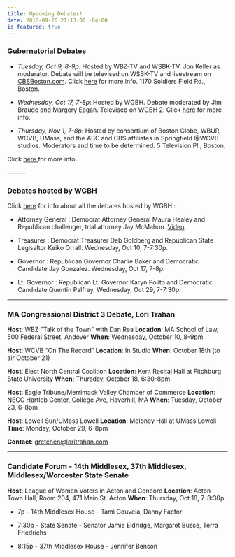```yaml
---
title: Upcoming Debates!
date: 2018-09-26 21:13:00 -04:00
is featured: true
---
```


### Gubernatorial Debates

* *Tuesday, Oct 9, 8-9p*: Hosted by WBZ-TV and WSBK-TV. Jon Keller as moderator. Debate will be televised on WSBK-TV and livestream on [CBSBoston.com](https://boston.cbslocal.com). Click [here](https://boston.cbslocal.com/2018/10/02/massachusetts-governors-debate-wbz-charlie-baker-jay-gonalez/) for more info. 1170 Soldiers Field Rd., Boston.

* *Wednesday, Oct 17, 7-8p*:  Hosted by WGBH. Debate moderated by Jim Braude and Margery Eagan. Televised on WGBH 2.  Click [here](http://to.wgbh.org/6182D4O6o) for more info.

* *Thursday, Nov 1, 7-8p*: Hosted by consortium of Boston Globe, WBUR, WCVB, UMass, and the ABC and CBS affiliates in Springfield @WCVB studios. Moderators and time to be determined. 5 Television Pl., Boston.

Click [here ](https://www.metrowestdailynews.com/news/20180925/first-governor-debate-planned-for-oct-9)for more info.

———

### Debates hosted by WGBH

Click [here](https://www.wgbh.org/foundation/debates?utm_source=FBPAGE&utm_medium=social&utm_term=20181004&utm_content=1815508185&utm_campaign=WGBH) for info about all the debates hosted by WGBH :

* Attorney General : Democrat Attorney General Maura Healey and Republican challenger, trial attorney Jay McMahon. [Video](https://www.wgbh.org/news/local-news/2018/10/02/maura-healey-jay-mcmahon-to-debate-wednesday?utm_source=FBPAGE&utm_medium=social&utm_term=20181003&utm_content=1814285493&utm_campaign=WGBH)

* Treasurer : Democrat Treasurer Deb Goldberg and Republican State Legisaltor Keiko Orrall. Wednesday, Oct 10, 7-7:30p.

* Governor : Republican Governor Charlie Baker and Democratic Candidate Jay Gonzalez.  Wednesday, Oct 17, 7-8p.

* Lt. Governor : Republican Lt. Governor Karyn Polito and Democratic Candidate Quentin Palfrey.  Wednesday, Oct 29, 7-7:30p.

---

### MA Congressional District 3 Debate, Lori Trahan

**Host**: WBZ "Talk of the Town" with Dan Rea
**Location**: MA School of Law, 500 Federal Street, Andover
**When**: Wednesday, October 10, 8-9pm

**Host**: WCVB “On The Record”
**Location**: In Studio
**When**: October 18th (to air October 21)

**Host**: Elect North Central Coalition
**Location**: Kent Recital Hall at Fitchburg State University
**When**: Thursday, October 18, 6:30-8pm

**Host**: Eagle Tribune/Merrimack Valley Chamber of Commerce
**Location**: NECC Hartleb Center, College Ave, Haverhill, MA
**When**: Tuesday, October 23, 6-8pm

**Host**: Lowell Sun/UMass Lowell
**Location**: Moloney Hall at UMass Lowell
**Time**: Monday, October 29, 6-8pm

**Contact**: gretchen@loritrahan.com

---

### Candidate Forum - 14th Middlesex, 37th Middlesex, Middlesex/Worcester State Senate

**Host**: League of Women Voters in Acton and Concord
**Location**: Acton Town Hall, Room 204, 471 Main St. Acton
**When**: Thursday, Oct 18, 7-8:30p

* 7p - 14th Middlesex House - Tami Gouveia, Danny Factor

* 7:30p - State Senate - Senator Jamie Eldridge, Margaret Busse, Terra Friedrichs

* 8:15p - 37th Middlesex House - Jennifer Benson